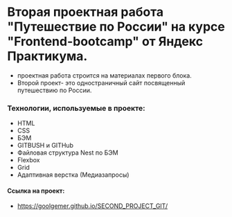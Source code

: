 # Вторая проектная работа "Путешествие  по России" на курсе "Frontend-bootcamp" от Яндекс Практикума.


* проектная работа строится на материалах первого блока.
* Второй проект- это одностраничный сайт посвященный путешествию по России.

### Технологии, используемые в проекте:
* HTML
* CSS
* БЭМ
* GITBUSH и GITHub
* Файловая структура Nest по БЭМ
* Flexbox
* Grid
* Адаптивная верстка (Медиазапросы)

#### Cсылка на проект:

* https://goolgemer.github.io/SECOND_PROJECT_GIT/
 

